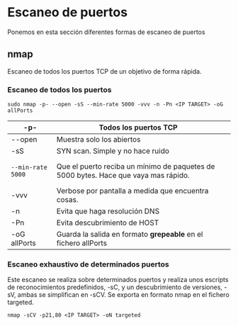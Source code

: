 # Escaneo de puertos

Ponemos en esta sección diferentes formas de escaneo de puertos

## nmap

Escaneo de todos los puertos TCP de un objetivo de forma rápida.

### Escaneo de todos los puertos

```
sudo nmap -p- --open -sS --min-rate 5000 -vvv -n -Pn <IP TARGET> -oG allPorts
```

| -p-                                     | Todos los puertos TCP                                                               |   |
| --------------------------------------- | ----------------------------------------------------------------------------------- | - |
| --open                                  | Muestra solo los abiertos                                                           |   |
| -sS                                     | SYN scan. Simple y no hace ruido                                                    |   |
| <pre><code>--min-rate 5000</code></pre> | Que el puerto reciba un mínimo de paquetes de 5000 bytes. Hace que vaya mas rápido. |   |
| -vvv                                    | Verbose por pantalla a medida que encuentra cosas.                                  |   |
| -n                                      | Evita que haga resolución DNS                                                       |   |
| -Pn                                     | Evita descubrimiento de HOST                                                        |   |
| -oG allPorts                            | Guarda la salida en formato **grepeable** en el fichero allPorts                    |   |

### Escaneo exhaustivo de determinados puertos

Este escaneo se realiza sobre determinados puertos y realiza unos escripts de reconocimientos predefinidos, -sC, y un descubrimiento de versiones, -sV, ambas se simplifican en -sCV. Se exporta en formato nmap en el fichero targeted.

```
nmap -sCV -p21,80 <IP TARGET> -oN targeted
```
